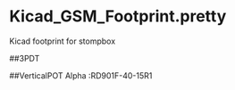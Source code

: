 # Kicad_GSM_Footprint.pretty
Kicad footprint for stompbox

##3PDT



##VerticalPOT
Alpha :RD901F-40-15R1

